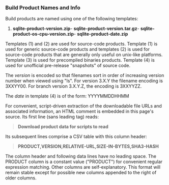 ### Build Product Names and Info



Build products are named using one of the following templates:

1. **sqlite\-**product**\-**version**.zip**- **sqlite\-**product**\-**version**.tar.gz**- **sqlite\-**product**\-**os**\-**cpu**\-**version**.zip**- **sqlite\-**product**\-**date**.zip**


Templates (1\) and (2\) are used for source\-code products. Template (1\) is
used for generic source\-code products and templates (2\) is used for source\-code
products that are generally only useful on unix\-like platforms. Template (3\)
is used for precompiled binaries products. Template (4\) is used for
unofficial pre\-release "snapshots" of source code.

The *version* is encoded so that filenames sort in order of
increasing version number when viewed using "ls". For version 3\.X.Y the
filename encoding is 3XXYY00\. For branch version 3\.X.Y.Z, the encoding is
3XXYYZZ.

The *date* in template (4\) is of the form: YYYYMMDDHHMM

For convenient, script\-driven extraction of the downloadable
file URLs and associated information, an HTML comment is embedded
in this page's source. Its first line (sans leading tag) reads:

> **Download product data for scripts to read**


Its subsequent lines comprise a CSV table with this column header:

> **PRODUCT,VERSION,RELATIVE\-URL,SIZE\-IN\-BYTES,SHA3\-HASH**


The column header and following data lines have no leading space.
The PRODUCT column is a constant value ("PRODUCT") for convenient
regular expression matching. Other columns are self\-explanatory.
This format will remain stable except for possible new columns
appended to the right of older columns.




